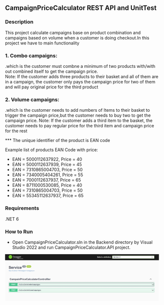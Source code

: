 ## CampaignPriceCalculator REST API and UnitTest

### Description ###

This project calculate campaigns base on product combination and campaigns based on volume when a customer is doing checkout.In this project we have to
main functionality 

### 1. Combo campaigns: ###
.which is the customer must combne a minimum of two products with/with out combined itself to get the campaign price.	
 Note: If the customer adds three products to their basket and all of them are in a campaign, the customer only pays the campaign price for two of them and will pay original price for the third product
		
### 2. Volume campaigns: ###
.which is the customer needs to add numbers of Items to their basket to trigger the campaign price,but the customer needs to buy two to get    the campaign price.
Note:  If the customer adds a third item to the basket, the customer needs to pay regular price for the third item and campaign price for the rest

*** The unique identifier of the product is EAN code

Example list of products EAN Code with price:
* EAN = 5000112637922, Price = 40
* EAN = 5000112637939,  Price = 45
* EAN = 7310865004703,  Price = 50
* EAN = 7340005404261,  Price = 55
* EAN = 7000112637937,  Price = 65
* EAN = 8711000530085,  Price = 40
* EAN = 7310865004703,  Price = 50 
* EAN = 55345112637937, Price = 65

### Requirements ###
.NET 6

### How to Run ###
- Open CampaignPriceCalculator.sln in the Backend directory by Visual Studio 2022 and run CampaignPriceCalculator.API project.

![GitHub Logo](https://github.com/YonasAbreham/CampaignPriceCalculator/blob/master/img/Capture.JPG) 
